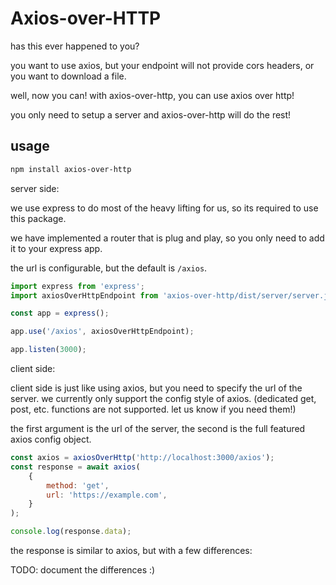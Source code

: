 # Axios-over-HTTP

has this ever happened to you?

you want to use axios, but your endpoint will not provide cors headers, or you want to download a file.

well, now you can! with axios-over-http, you can use axios over http!

you only need to setup a server and axios-over-http will do the rest!

## usage

```bash
npm install axios-over-http
```

server side:

we use express to do most of the heavy lifting for us, so its required to use this package.

we have implemented a router that is plug and play, so you only need to add it to your express app.

the url is configurable, but the default is `/axios`.

```js
import express from 'express';
import axiosOverHttpEndpoint from 'axios-over-http/dist/server/server.js';

const app = express();

app.use('/axios', axiosOverHttpEndpoint);

app.listen(3000);
```

client side:

client side is just like using axios, but you need to specify the url of the server.
we currently only support the config style of axios. (dedicated get, post, etc. functions are not supported. let us know if you need them!)

the first argument is the url of the server, the second is the full featured axios config object.

```js
const axios = axiosOverHttp('http://localhost:3000/axios');
const response = await axios(
    {
        method: 'get',
        url: 'https://example.com',
    }
);

console.log(response.data);
 ```

the response is similar to axios, but with a few differences:

TODO: document the differences :)
